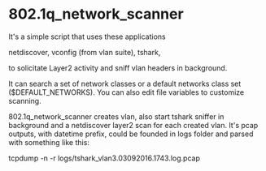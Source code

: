 # 802.1q_network_scanner

It's a simple script that uses these applications

netdiscover, 
vconfig (from vlan suite), 
tshark, 

to solicitate Layer2 activity and sniff vlan headers in background.

It can search a set of network classes or a default networks class set ($DEFAULT_NETWORKS).
You can also edit file variables to customize scanning.

802.1q_network_scanner creates vlan, also start tshark sniffer in background and a netdiscover layer2 scan for each created vlan.
It's pcap outputs, with datetime prefix, could be founded in logs folder and parsed with something like this:

tcpdump -n -r logs/tshark_vlan3.03092016.1743.log.pcap
